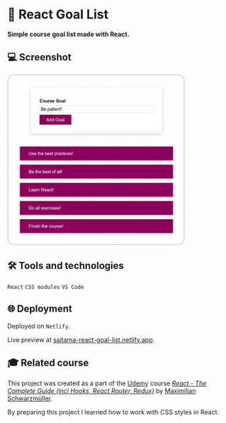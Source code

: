 # 📜 React Goal List

**Simple course goal list made with React.**

## 💻 Screenshot
[<img src="react-goal-list-screenshot.webp" alt="Screenshot of the React Goal List app" width="400px">](https://saitama-react-goal-list.netlify.app/ 'Live preview')

## 🛠️ Tools and technologies
`React` `CSS modules` `VS Code`

## 🌐 Deployment
Deployed on `Netlify`.

Live preview at [saitama-react-goal-list.netlify.app](https://saitama-react-goal-list.netlify.app/).

## 🎓 Related course
This project was created as a part of the [Udemy](https://www.udemy.com/ 'Udemy') course [_React - The Complete Guide (incl Hooks, React Router, Redux)_](https://www.udemy.com/course/react-the-complete-guide-incl-redux/ 'See this course on Udemy') by [Maximilian Schwarzmüller](https://twitter.com/maxedapps 'Maximilian Schwarzmüller on Twitter').

By preparing this project I learned how to work with CSS styles in React.
